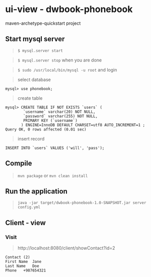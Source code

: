 # ui-view - dwbook-phonebook

maven-archetype-quickstart project

## Start mysql server

> `$ mysql.server start`

> `$ mysql.server stop` when you are done

> `$ sudo /usr/local/bin/mysql -u root` and login

> select database

```
mysql> use phonebook;
```

> create table

```
mysql> CREATE TABLE IF NOT EXISTS `users` (
        `username` varchar(20) NOT NULL,
        `password` varchar(255) NOT NULL,
        PRIMARY KEY (`username`)
       ) ENGINE=InnoDB DEFAULT CHARSET=utf8 AUTO_INCREMENT=1 ;
Query OK, 0 rows affected (0.01 sec)
```

> insert record

```
INSERT INTO `users` VALUES ('will', 'pass');
```

## Compile

> `mvn package` or `mvn clean install`

## Run the application

> `java -jar target/dwbook-phonebook-1.0-SNAPSHOT.jar server config.yml`

## Client - view

### Visit

> http://localhost:8080/client/showContact?id=2

```
Contact (2)
First Name	Jane
Last Name	Doe
Phone	+987654321
```
